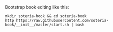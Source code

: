 Bootstrap book editing like this: 

```shell
mkdir soteria-book && cd soteria-book
http https://raw.githubusercontent.com/soteria-book/__init__/master/start.sh | bash 
```
